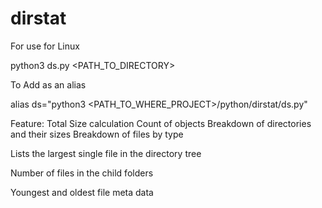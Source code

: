 # dirstat
For use for Linux

python3 ds.py <PATH_TO_DIRECTORY>



To Add as an alias

alias ds="python3 <PATH_TO_WHERE_PROJECT>/python/dirstat/ds.py"

Feature:
Total Size calculation
Count of objects
Breakdown of directories and their sizes
Breakdown of files by type

Lists the largest single file in the directory tree

Number of files in the child folders

Youngest and oldest file meta data
